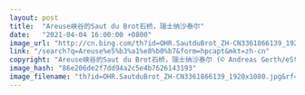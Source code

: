 ```yaml
---
layout: post
title:  "Areuse峡谷的Saut du Brot石桥，瑞士纳沙泰尔"
date:   "2021-04-04 16:00:00 +0800"
image_url: "http://cn.bing.com/th?id=OHR.SautduBrot_ZH-CN3361866139_1920x1080.jpg&rf=LaDigue_1920x1080.jpg&pid=hp"
link: "/search?q=Areuse%e5%b3%a1%e8%b0%b7&form=hpcapt&mkt=zh-cn"
copyright: "Areuse峡谷的Saut du Brot石桥，瑞士纳沙泰尔 (© Andreas Gerth/eStock Photo)"
image_hash: "86e206de2f7dd94a2c5e4b7626143193"
image_filename: "th?id=OHR.SautduBrot_ZH-CN3361866139_1920x1080.jpg&rf=LaDigue_1920x1080.jpg&pid=hp"
---
```

